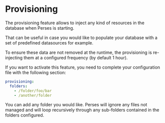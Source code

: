 # Provisioning

The provisioning feature allows to inject any kind of resources in the database when Perses is starting.

That can be useful in case you would like to populate your database with a set of predefined datasources for example.

To ensure these data are not removed at the runtime, the provisioning is re-injecting them at a configured frequency (by
default 1 hour).

If you want to activate this feature, you need to complete your configuration file with the following section:

```yaml
provisioning:
  folders:
    - /folder/foo/bar
    - /another/folder
```

You can add any folder you would like. Perses will ignore any files not managed and will loop recursively through any
sub-folders contained in the folders configured.